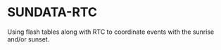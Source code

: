 SUNDATA-RTC
===========

Using flash tables along with RTC to coordinate events with the sunrise and/or sunset.
